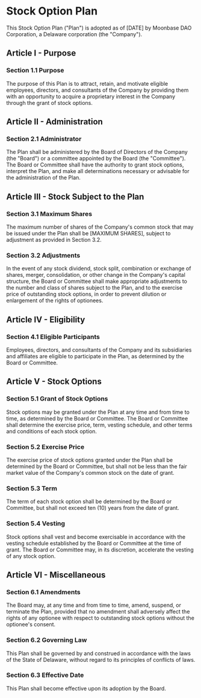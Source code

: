 # Stock Option Plan

This Stock Option Plan ("Plan") is adopted as of [DATE] by Moonbase DAO Corporation, a Delaware corporation (the "Company").

## Article I - Purpose

### Section 1.1 Purpose

The purpose of this Plan is to attract, retain, and motivate eligible employees, directors, and consultants of the Company by providing them with an opportunity to acquire a proprietary interest in the Company through the grant of stock options.

## Article II - Administration

### Section 2.1 Administrator

The Plan shall be administered by the Board of Directors of the Company (the "Board") or a committee appointed by the Board (the "Committee"). The Board or Committee shall have the authority to grant stock options, interpret the Plan, and make all determinations necessary or advisable for the administration of the Plan.

## Article III - Stock Subject to the Plan

### Section 3.1 Maximum Shares

The maximum number of shares of the Company's common stock that may be issued under the Plan shall be [MAXIMUM SHARES], subject to adjustment as provided in Section 3.2.

### Section 3.2 Adjustments

In the event of any stock dividend, stock split, combination or exchange of shares, merger, consolidation, or other change in the Company's capital structure, the Board or Committee shall make appropriate adjustments to the number and class of shares subject to the Plan, and to the exercise price of outstanding stock options, in order to prevent dilution or enlargement of the rights of optionees.

## Article IV - Eligibility

### Section 4.1 Eligible Participants

Employees, directors, and consultants of the Company and its subsidiaries and affiliates are eligible to participate in the Plan, as determined by the Board or Committee.

## Article V - Stock Options

### Section 5.1 Grant of Stock Options

Stock options may be granted under the Plan at any time and from time to time, as determined by the Board or Committee. The Board or Committee shall determine the exercise price, term, vesting schedule, and other terms and conditions of each stock option.

### Section 5.2 Exercise Price

The exercise price of stock options granted under the Plan shall be determined by the Board or Committee, but shall not be less than the fair market value of the Company's common stock on the date of grant.

### Section 5.3 Term

The term of each stock option shall be determined by the Board or Committee, but shall not exceed ten (10) years from the date of grant.

### Section 5.4 Vesting

Stock options shall vest and become exercisable in accordance with the vesting schedule established by the Board or Committee at the time of grant. The Board or Committee may, in its discretion, accelerate the vesting of any stock option.

## Article VI - Miscellaneous

### Section 6.1 Amendments

The Board may, at any time and from time to time, amend, suspend, or terminate the Plan, provided that no amendment shall adversely affect the rights of any optionee with respect to outstanding stock options without the optionee's consent.

### Section 6.2 Governing Law

This Plan shall be governed by and construed in accordance with the laws of the State of Delaware, without regard to its principles of conflicts of laws.

### Section 6.3 Effective Date

This Plan shall become effective upon its adoption by the Board.
